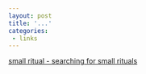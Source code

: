 ```yaml
---
layout: post
title: '...'
categories:
 - links
---
```


<a href="http://www.btinternet.com/~smallritual/m114.html">small ritual - searching for small rituals</a>

